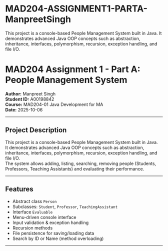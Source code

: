# MAD204-ASSIGNMENT1-PARTA-ManpreetSingh
This project is a console-based People Management System built in Java.   It demonstrates advanced Java OOP concepts such as abstraction, inheritance, interfaces, polymorphism, recursion, exception handling, and file I/O.  
# MAD204 Assignment 1 - Part A: People Management System

**Author:** Manpreet Singh  
**Student ID:** A00198842  
**Course:** MAD204-01 Java Development for MA  
**Date:** 2025-10-06

---

## Project Description
This project is a console-based People Management System built in Java.  
It demonstrates advanced Java OOP concepts such as abstraction, inheritance, interfaces, polymorphism, recursion, exception handling, and file I/O.  
The system allows adding, listing, searching, removing people (Students, Professors, Teaching Assistants) and evaluating their performance.

---

## Features
- Abstract class `Person`
- Subclasses: `Student`, `Professor`, `TeachingAssistant`
- Interface `Evaluable`
- Menu-driven console interface
- Input validation & exception handling
- Recursion methods
- File persistence for saving/loading data
- Search by ID or Name (method overloading)

---
